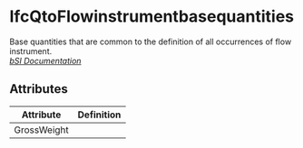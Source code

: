 IfcQtoFlowinstrumentbasequantities
==================================
Base quantities that are common to the definition of all occurrences of flow
instrument.  
[ _bSI
Documentation_](https://standards.buildingsmart.org/IFC/DEV/IFC4_2/FINAL/HTML/schema/ifcbuildingcontrolsdomain/qset/qto_flowinstrumentbasequantities.htm)


Attributes
----------
| Attribute   | Definition   |
|-------------|--------------|
| GrossWeight |              |
